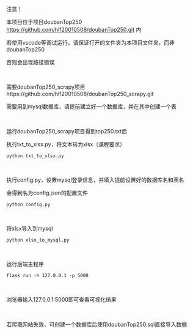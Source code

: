 注意！

本项目位于项目doubanTop250 https://github.com/hlf20010508/doubanTop250.git 内

若使用vscode等调试运行，请保证打开的文件夹为本项目文件夹，而非doubanTop250

否则会出现路径错误

<br/>

需要doubanTop250_scrapy项目https://github.com/hlf20010508/doubanTop250_scrapy.git

需要用到mysql数据库，请提前建立好一个数据库，并在其中创建一个表

<br/>

运行doubanTop250_scrapy项目得到top250.txt后

执行txt_to_xlsx.py，将文本转为xlsx（课程要求）
```
python txt_to_xlsx.py
```
<br/>

执行config.py，设置mysql登录信息，并填入提前设置好的数据库名和表名

会得到名为config.json的配置文件
```
python config.py
```

<br/>

将xlsx导入到mysql
```
python xlsx_to_mysql.py
```

<br/>

运行后端主程序
```
flask run -h 127.0.0.1 -p 5000
```

<br/>

浏览器输入127.0.0.1:5000即可查看可视化结果

<br/>

若爬取网站失效，可创建一个数据库后使用doubanTop250.sql直接导入数据

